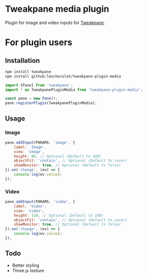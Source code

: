 # Tweakpane media plugin

Plugin for image and video inputs for [Tweakpane](tweakpane).

# For plugin users

## Installation

```bash
npm install tweakpane
npm install github:leochocolat/tweakpane-plugin-media
```

```js
import {Pane} from 'tweakpane';
import * as TweakpanePluginMedia from 'tweakpane-plugin-media';

const pane = new Pane();
pane.registerPlugin(TweakpanePluginMedia);
```

## Usage

### Image

```js
pane.addInput(PARAMS, 'image', {
	label: 'Image',
	view: 'image',
	height: 80, // Optional (Default to 100)
	objectFit: 'contain', // Optional (Default to cover)
	showMonitor: true, // Optional (Default to false)
}).on('change', (ev) => {
	console.log(ev.value);
});
```

### Video

```js
pane.addInput(PARAMS, 'video', {
	label: 'Video',
	view: 'video',
	height: 110, // Optional (Default to 100)
	objectFit: 'contain', // Optional (Default to cover)
	showMonitor: true, // Optional (Default to false)
}).on('change', (ev) => {
	console.log(ev.value);
});
```

## Todo

- Better styling
- Three.js texture
